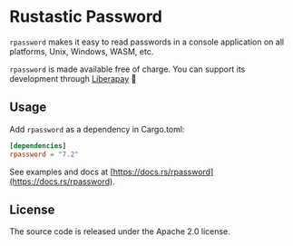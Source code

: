 # Rustastic Password

`rpassword` makes it easy to read passwords in a console application on all platforms, Unix, Windows, WASM, etc.

`rpassword` is made available free of charge. You can support its development through [Liberapay](https://liberapay.com/conradkleinespel/) 💪

## Usage

Add `rpassword` as a dependency in Cargo.toml:

```toml
[dependencies]
rpassword = "7.2"
```

See examples and docs at [https://docs.rs/rpassword](https://docs.rs/rpassword).

## License

The source code is released under the Apache 2.0 license.

